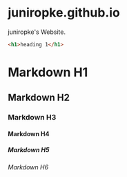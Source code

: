 # juniropke.github.io
juniropke's Website.

```html
<h1>heading 1</h1>
```

# Markdown H1
## Markdown H2
### Markdown H3
#### Markdown H4
##### Markdown H5
###### Markdown H6